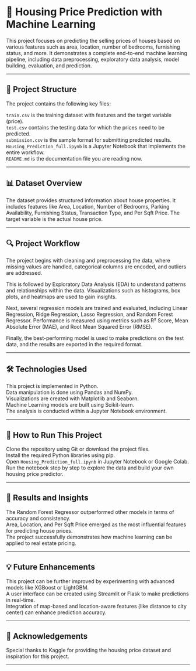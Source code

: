 # 🏡 Housing Price Prediction with Machine Learning

This project focuses on predicting the selling prices of houses based on various features such as area, location, number of bedrooms, furnishing status, and more. It demonstrates a complete end-to-end machine learning pipeline, including data preprocessing, exploratory data analysis, model building, evaluation, and prediction.

---

## 📁 Project Structure

The project contains the following key files:

`train.csv` is the training dataset with features and the target variable (price).  
`test.csv` contains the testing data for which the prices need to be predicted.  
`submission.csv` is the sample format for submitting predicted results.  
`Housing_Prediction_full.ipynb` is a Jupyter Notebook that implements the entire workflow.  
`README.md` is the documentation file you are reading now.

---

## 📊 Dataset Overview

The dataset provides structured information about house properties. It includes features like Area, Location, Number of Bedrooms, Parking Availability, Furnishing Status, Transaction Type, and Per Sqft Price. The target variable is the actual house price.

---

## 🔍 Project Workflow

The project begins with cleaning and preprocessing the data, where missing values are handled, categorical columns are encoded, and outliers are addressed.

This is followed by Exploratory Data Analysis (EDA) to understand patterns and relationships within the data. Visualizations such as histograms, box plots, and heatmaps are used to gain insights.

Next, several regression models are trained and evaluated, including Linear Regression, Ridge Regression, Lasso Regression, and Random Forest Regressor. Performance is measured using metrics such as R² Score, Mean Absolute Error (MAE), and Root Mean Squared Error (RMSE).

Finally, the best-performing model is used to make predictions on the test data, and the results are exported in the required format.

---

## 🛠️ Technologies Used

This project is implemented in Python.  
Data manipulation is done using Pandas and NumPy.  
Visualizations are created with Matplotlib and Seaborn.  
Machine Learning models are built using Scikit-learn.  
The analysis is conducted within a Jupyter Notebook environment.

---

## 🚀 How to Run This Project

Clone the repository using Git or download the project files.  
Install the required Python libraries using pip.  
Open `Housing_Prediction_full.ipynb` in Jupyter Notebook or Google Colab.  
Run the notebook step by step to explore the data and build your own housing price predictor.

---

## 📌 Results and Insights

The Random Forest Regressor outperformed other models in terms of accuracy and consistency.  
Area, Location, and Per Sqft Price emerged as the most influential features for predicting house prices.  
The project successfully demonstrates how machine learning can be applied to real estate pricing.

---

## 💡 Future Enhancements

This project can be further improved by experimenting with advanced models like XGBoost or LightGBM.  
A user interface can be created using Streamlit or Flask to make predictions in real-time.  
Integration of map-based and location-aware features (like distance to city center) can enhance prediction accuracy.

---

## 🙏 Acknowledgements

Special thanks to Kaggle for providing the housing price dataset and inspiration for this project.

---
